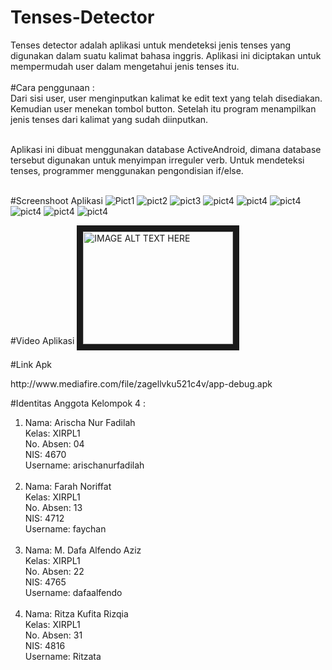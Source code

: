 # Tenses-Detector
Tenses detector adalah aplikasi untuk mendeteksi jenis tenses yang digunakan dalam suatu kalimat bahasa inggris. Aplikasi ini diciptakan untuk mempermudah user dalam mengetahui jenis tenses itu.<br><br>
#Cara penggunaan : <br>
Dari sisi user, user menginputkan kalimat ke edit text yang telah disediakan. Kemudian user menekan tombol button. Setelah itu program menampilkan jenis tenses dari kalimat yang sudah diinputkan. <br><br>

Aplikasi ini dibuat menggunakan database ActiveAndroid, dimana database tersebut digunakan untuk menyimpan irreguler verb. Untuk mendeteksi tenses, programmer menggunakan pengondisian if/else.<br><br>

#Screenshoot Aplikasi
![Pict1](https://github.com/heuristicmoklet/Tenses-Detector/blob/master/Screenshot_2016-12-08-13-38-30%5B1%5D.png)
![pict2](https://github.com/heuristicmoklet/Tenses-Detector/blob/master/Screenshot_2016-12-08-13-38-34%5B1%5D.png)
![pict3](https://github.com/heuristicmoklet/Tenses-Detector/blob/master/Screenshot_2016-12-08-13-39-06%5B1%5D.png)
![pict4](https://github.com/heuristicmoklet/Tenses-Detector/blob/master/Screenshot_2016-12-08-13-39-11%5B1%5D.png)
![pict4](https://github.com/heuristicmoklet/Tenses-Detector/blob/master/Screenshot_2016-12-08-13-40-36%5B1%5D.png)
![pict4](https://github.com/heuristicmoklet/Tenses-Detector/blob/master/Screenshot_2016-12-08-13-40-42%5B1%5D.png)
![pict4](https://github.com/heuristicmoklet/Tenses-Detector/blob/master/Screenshot_2016-12-08-13-41-17%5B1%5D.png)
![pict4](https://github.com/heuristicmoklet/Tenses-Detector/blob/master/Screenshot_2016-12-08-13-42-14%5B1%5D.png)
![pict4](https://github.com/heuristicmoklet/Tenses-Detector/blob/master/Screenshot_2016-12-08-13-42-55%5B1%5D.png)

#Video Aplikasi
<a href="https://www.youtube.com/watch?v=gF_jcQ9yYsk
" target="_blank"><img src="https://s17.postimg.org/6w6adxar3/Capture.png" 
alt="IMAGE ALT TEXT HERE" width="240" height="180" border="10" /></a>

#Link Apk
<p> http://www.mediafire.com/file/zagellvku521c4v/app-debug.apk </p>

#Identitas Anggota Kelompok 4 :<br>
1. Nama: Arischa Nur Fadilah<br>
   Kelas: XIRPL1<br>
   No. Absen: 04<br>
   NIS: 4670<br>
   Username: arischanurfadilah<br><br>
2. Nama: Farah Noriffat<br>
   Kelas: XIRPL1<br>
   No. Absen: 13<br>
   NIS: 4712<br>
   Username: faychan<br><br>
3. Nama: M. Dafa Alfendo Aziz<br>
   Kelas: XIRPL1<br>
   No. Absen: 22<br>
   NIS: 4765<br>
   Username: dafaalfendo<br><br>
4. Nama: Ritza Kufita Rizqia<br>
   Kelas: XIRPL1<br>
   No. Absen: 31<br>
   NIS: 4816<br>
   Username: Ritzata<br>

